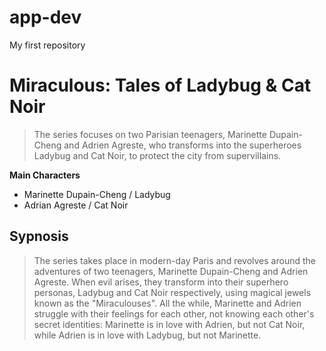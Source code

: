 # app-dev
My first repository

# Miraculous: Tales of Ladybug & Cat Noir
> The series focuses on two Parisian teenagers, Marinette Dupain-Cheng and Adrien Agreste, who transforms into the superheroes Ladybug and Cat Noir, to protect the city from supervillains.

**Main Characters**
- Marinette Dupain-Cheng / Ladybug
- Adrian Agreste / Cat Noir

## Sypnosis
> The series takes place in modern-day Paris and revolves around the adventures of two teenagers, Marinette Dupain-Cheng and Adrien Agreste. When evil arises, they transform into their superhero personas, Ladybug and Cat Noir respectively, using magical jewels known as the "Miraculouses". All the while, Marinette and Adrien struggle with their feelings for each other, not knowing each other's secret identities: Marinette is in love with Adrien, but not Cat Noir, while Adrien is in love with Ladybug, but not Marinette.
